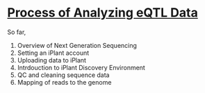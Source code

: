 # [Process of Analyzing  eQTL Data](https://github.com/wijerasa/HCS7806_09_18_2015.git)

So far,
1. Overview of Next Generation Sequencing
2. Setting an iPlant account
3. Uploading data to iPlant
4. Intrdouction to iPlant Discovery Environment
5. QC and cleaning sequence data
6. Mapping of reads to the genome 
